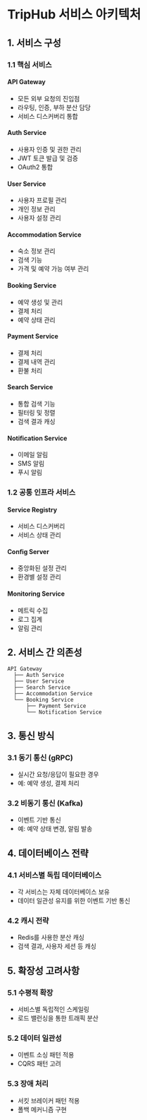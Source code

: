 # TripHub 서비스 아키텍처

## 1. 서비스 구성

### 1.1 핵심 서비스

#### API Gateway
- 모든 외부 요청의 진입점
- 라우팅, 인증, 부하 분산 담당
- 서비스 디스커버리 통합

#### Auth Service
- 사용자 인증 및 권한 관리
- JWT 토큰 발급 및 검증
- OAuth2 통합

#### User Service
- 사용자 프로필 관리
- 개인 정보 관리
- 사용자 설정 관리

#### Accommodation Service
- 숙소 정보 관리
- 검색 기능
- 가격 및 예약 가능 여부 관리

#### Booking Service
- 예약 생성 및 관리
- 결제 처리
- 예약 상태 관리

#### Payment Service
- 결제 처리
- 결제 내역 관리
- 환불 처리

#### Search Service
- 통합 검색 기능
- 필터링 및 정렬
- 검색 결과 캐싱

#### Notification Service
- 이메일 알림
- SMS 알림
- 푸시 알림

### 1.2 공통 인프라 서비스

#### Service Registry
- 서비스 디스커버리
- 서비스 상태 관리

#### Config Server
- 중앙화된 설정 관리
- 환경별 설정 관리

#### Monitoring Service
- 메트릭 수집
- 로그 집계
- 알림 관리

## 2. 서비스 간 의존성

```
API Gateway
  ├── Auth Service
  ├── User Service
  ├── Search Service
  ├── Accommodation Service
  └── Booking Service
      ├── Payment Service
      └── Notification Service
```

## 3. 통신 방식

### 3.1 동기 통신 (gRPC)
- 실시간 요청/응답이 필요한 경우
- 예: 예약 생성, 결제 처리

### 3.2 비동기 통신 (Kafka)
- 이벤트 기반 통신
- 예: 예약 상태 변경, 알림 발송

## 4. 데이터베이스 전략

### 4.1 서비스별 독립 데이터베이스
- 각 서비스는 자체 데이터베이스 보유
- 데이터 일관성 유지를 위한 이벤트 기반 통신

### 4.2 캐시 전략
- Redis를 사용한 분산 캐싱
- 검색 결과, 사용자 세션 등 캐싱

## 5. 확장성 고려사항

### 5.1 수평적 확장
- 서비스별 독립적인 스케일링
- 로드 밸런싱을 통한 트래픽 분산

### 5.2 데이터 일관성
- 이벤트 소싱 패턴 적용
- CQRS 패턴 고려

### 5.3 장애 처리
- 서킷 브레이커 패턴 적용
- 폴백 메커니즘 구현 